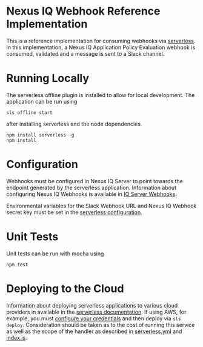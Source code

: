 # Nexus IQ Webhook Reference Implementation

This is a reference implementation for consuming webhooks via [serverless](https://serverless.com/). In this 
implementation, a Nexus IQ Application Policy Evaluation webhook is consumed, validated and a message is sent to a Slack 
channel.

# Running Locally

The serverless offline plugin is installed to allow for local development. The application can be run using

```
sls offline start
```

after installing serverless and the node dependencies.

```
npm install serverless -g
npm install
```

# Configuration

Webhooks must be configured in Nexus IQ Server to point towards the endpoint generated by the serverless application. 
Information about configuring Nexus IQ Webhooks is available in 
[IQ Server Webhooks](https://help.sonatype.com/display/NXIQ/IQ+Server+Webhooks).

Environmental variables for the Slack Webhook URL and Nexus IQ Webhook secret key must be set in the 
[serverless configuration](serverless.yml).

# Unit Tests

Unit tests can be run with mocha using

```
npm test
```   

# Deploying to the Cloud

Information about deploying serverless applications to various cloud providers in available in the 
[serverless documentation](https://serverless.com/framework/docs/). If using AWS, for example, you must [configure
your credentials](https://serverless.com/framework/docs/providers/aws/guide/credentials/) and then deploy via 
`sls deploy`. Consideration should be taken as to the cost of running this service as well as the scope of the
handler as described in [serverless.yml](serverless.yml) and [index.js](index.js).